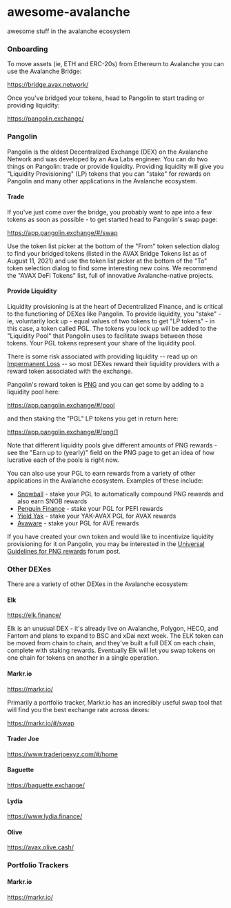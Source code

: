 # awesome-avalanche
awesome stuff in the avalanche ecosystem

### Onboarding

To move assets (ie, ETH and ERC-20s) from Ethereum to Avalanche you can use the Avalanche Bridge:

https://bridge.avax.network/

Once you've bridged your tokens, head to Pangolin to start trading or providing liquidity:

https://pangolin.exchange/

### Pangolin

Pangolin is the oldest Decentralized Exchange (DEX) on the Avalanche Network and was developed by an Ava Labs engineer. You can do two things on Pangolin: trade or provide liquidity. Providing liquidity will give you "Liquidity Provisioning" (LP) tokens that you can "stake" for rewards on Pangolin and many other applications in the Avalanche ecosystem.

#### Trade

If you've just come over the bridge, you probably want to ape into a few tokens as soon as possible - to get started head to Pangolin's swap page:

https://app.pangolin.exchange/#/swap

Use the token list picker at the bottom of the "From" token selection dialog to find your bridged tokens (listed in the AVAX Bridge Tokens list as of August 11, 2021) and use the token list picker at the bottom of the "To" token selection dialog to find some interesting new coins. We recommend the "AVAX DeFi Tokens" list, full of innovative Avalanche-native projects.

#### Provide Liquidity

Liquidity provisioning is at the heart of Decentralized Finance, and is critical to the functioning of DEXes like Pangolin. To provide liquidity, you "stake" - ie, voluntarily lock up - equal values of two tokens to get "LP tokens" - in this case, a token called PGL. The tokens you lock up will be added to the "Liquidity Pool" that Pangolin uses to facilitate swaps between those tokens. Your PGL tokens represent your share of the liquidity pool.

There is some risk associated with providing liquidity -- read up on [Impermanent Loss](https://finematics.com/impermanent-loss-explained/) -- so most DEXes reward their liquidity providers with a reward token associated with the exchange. 

Pangolin's reward token is [PNG](https://info.pangolin.exchange/#/token/0x60781c2586d68229fde47564546784ab3faca982) and you can get some by adding to a liquidity pool here:

https://app.pangolin.exchange/#/pool

and then staking the "PGL" LP tokens you get in return here:

https://app.pangolin.exchange/#/png/1

Note that different liquidity pools give different amounts of PNG rewards - see the "Earn up to (yearly)" field on the PNG page to get an idea of how lucrative each of the pools is right now.

You can also use your PGL to earn rewards from a variety of other applications in the Avalanche ecosystem. Examples of these include:

* [Snowball](https://snowball.network/) - stake your PGL to automatically compound PNG rewards and also earn SNOB rewards
* [Penguin Finance](https://penguinfinance.org/) - stake your PGL for PEFI rewards
* [Yield Yak](https://yieldyak.com/) - stake your YAK-AVAX PGL for AVAX rewards
* [Avaware](https://avaware.network/farm) - stake your PGL for AVE rewards

If you have created your own token and would like to incentivize liquidity provisioning for it on Pangolin, you may be interested in the [Universal Guidelines for PNG rewards](https://gov.pangolin.exchange/t/universal-guidelines-for-png-rewards/1575/7) forum post.

### Other DEXes

There are a variety of other DEXes in the Avalanche ecosystem:

#### Elk

https://elk.finance/

Elk is an unusual DEX - it's already live on Avalanche, Polygon, HECO, and Fantom and plans to expand to BSC and xDai next week. The ELK token can be moved from chain to chain, and they've built a full DEX on each chain, complete with staking rewards. Eventually Elk will let you swap tokens on one chain for tokens on another in a single operation.

#### Markr.io

https://markr.io/

Primarily a portfolio tracker, Markr.io has an incredibly useful swap tool that will find you the best exchange rate across dexes:

https://markr.io/#/swap

#### Trader Joe

https://www.traderjoexyz.com/#/home

#### Baguette

https://baguette.exchange/

#### Lydia

https://www.lydia.finance/

#### Olive

https://avax.olive.cash/

### Portfolio Trackers

#### Markr.io

https://markr.io/
